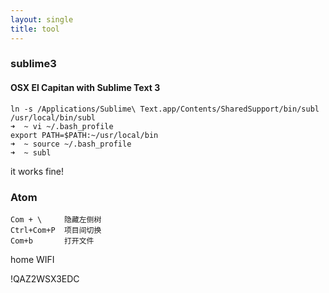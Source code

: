 ```yaml
---
layout: single
title: tool
---
```


### sublime3

#### OSX El Capitan with Sublime Text 3

    ln -s /Applications/Sublime\ Text.app/Contents/SharedSupport/bin/subl /usr/local/bin/subl
    ➜  ~ vi ~/.bash_profile
    export PATH=$PATH:~/usr/local/bin
    ➜  ~ source ~/.bash_profile
    ➜  ~ subl

  it works fine!


### Atom

    Com + \     隐藏左侧树
    Ctrl+Com+P  项目间切换
    Com+b       打开文件



home WIFI

  !QAZ2WSX3EDC

